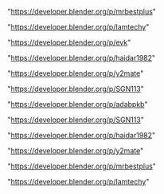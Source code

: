 "https://developer.blender.org/p/mrbestplus"

"https://developer.blender.org/p/Iamtechy"

"https://developer.blender.org/p/evk"

"https://developer.blender.org/p/haidar1982"

"https://developer.blender.org/p/y2mate"

"https://developer.blender.org/p/SGN113"

 
"https://developer.blender.org/p/adabpkb"


"https://developer.blender.org/p/SGN113"


"https://developer.blender.org/p/haidar1982"


"https://developer.blender.org/p/y2mate"


"https://developer.blender.org/p/mrbestplus"


"https://developer.blender.org/p/Iamtechy"


 
